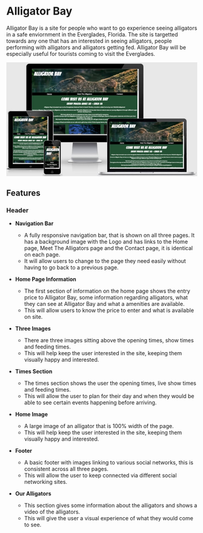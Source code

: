 # Alligator Bay

Alligator Bay is a site for people who want to go experience seeing alligators in a safe enviornment in the Everglades, Florida.
The site is targetted towards any one that has an interested in seeing alligators, people performing with alligators and alligators getting fed.
Alligator Bay will be especially useful for tourists coming to visit the Everglades.

![Amiresponsive Image](assets/readme-images/amiresponsive.jpg)

## Features

### Header

- __Navigation Bar__

  - A fully responsive navigation bar, that is shown on all three pages.  It has a background image with the Logo and has links to the Home page, Meet The Alligators page and the Contact page, it is identical on each page.
  - It will allow users to change to the page they need easily without having to go back to a previous page.

- __Home Page Information__

  - The first section of information on the home page shows the entry price to Alligator Bay, some information regarding alligators, what they can see at Alligator Bay and what a amenities are available.
  - This will allow users to know the price to enter and what is available on site.

- __Three Images__

   - There are three images sitting above the opening times, show times and feeding times.
   - This will help keep the user interested in the site, keeping them visually happy and interested.

- __Times Section__

  - The times section shows the user the opening times, live show times and feeding times.  
  - This will allow the user to plan for their day and when they would be able to see certain events happening before arriving.

- __Home Image__

  - A large image of an alligator that is 100% width of the page.
  - This will help keep the user interested in the site, keeping them visually happy and interested.

- __Footer__

  - A basic footer with images linking to various social networks, this is consistent across all three pages.
  - This will allow the user to keep connected via different social networking sites.

- __Our Alligators__

  - This section gives some information about the alligators and shows a video of the alligators.
  - This will give the user a visual experience of what they would come to see.